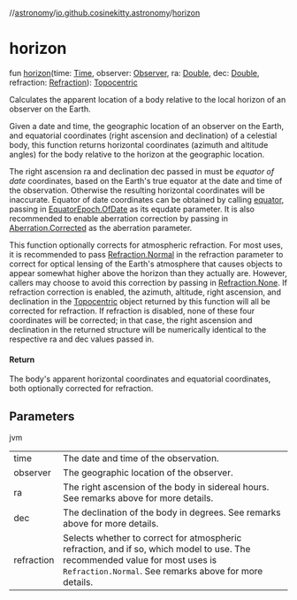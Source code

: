 //[astronomy](../../index.md)/[io.github.cosinekitty.astronomy](index.md)/[horizon](horizon.md)

# horizon

fun [horizon](horizon.md)(time: [Time](-time/index.md), observer: [Observer](-observer/index.md), ra: [Double](https://kotlinlang.org/api/latest/jvm/stdlib/kotlin/-double/index.html), dec: [Double](https://kotlinlang.org/api/latest/jvm/stdlib/kotlin/-double/index.html), refraction: [Refraction](-refraction/index.md)): [Topocentric](-topocentric/index.md)

Calculates the apparent location of a body relative to the local horizon of an observer on the Earth.

Given a date and time, the geographic location of an observer on the Earth, and equatorial coordinates (right ascension and declination) of a celestial body, this function returns horizontal coordinates (azimuth and altitude angles) for the body relative to the horizon at the geographic location.

The right ascension ra and declination dec passed in must be *equator of date* coordinates, based on the Earth's true equator at the date and time of the observation. Otherwise the resulting horizontal coordinates will be inaccurate. Equator of date coordinates can be obtained by calling [equator](equator.md), passing in [EquatorEpoch.OfDate](-equator-epoch/-of-date/index.md) as its equdate parameter. It is also recommended to enable aberration correction by passing in [Aberration.Corrected](-aberration/-corrected/index.md) as the aberration parameter.

This function optionally corrects for atmospheric refraction. For most uses, it is recommended to pass [Refraction.Normal](-refraction/-normal/index.md) in the refraction parameter to correct for optical lensing of the Earth's atmosphere that causes objects to appear somewhat higher above the horizon than they actually are. However, callers may choose to avoid this correction by passing in [Refraction.None](-refraction/-none/index.md). If refraction correction is enabled, the azimuth, altitude, right ascension, and declination in the [Topocentric](-topocentric/index.md) object returned by this function will all be corrected for refraction. If refraction is disabled, none of these four coordinates will be corrected; in that case, the right ascension and declination in the returned structure will be numerically identical to the respective ra and dec values passed in.

#### Return

The body's apparent horizontal coordinates and equatorial coordinates, both optionally corrected for refraction.

## Parameters

jvm

| | |
|---|---|
| time | The date and time of the observation. |
| observer | The geographic location of the observer. |
| ra | The right ascension of the body in sidereal hours. See remarks above for more details. |
| dec | The declination of the body in degrees. See remarks above for more details. |
| refraction | Selects whether to correct for atmospheric refraction, and if so, which model to use.     The recommended value for most uses is `Refraction.Normal`.     See remarks above for more details. |
